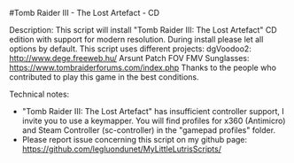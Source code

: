 #Tomb Raider III - The Lost Artefact - CD

Description:
This script will install "Tomb Raider III: The Lost Artefact" CD edition with support for modern resolution.
During install please let all options by default.
This script uses different projects:
dgVoodoo2: http://www.dege.freeweb.hu/
Arsunt Patch FOV FMV Sunglasses: https://www.tombraiderforums.com/index.php
Thanks to the people who contributed to play this game in the best conditions.

Technical notes:
- "Tomb Raider III: The Lost Artefact" has insufficient controller support, I invite you to use a keymapper. You will find profiles for x360 (Antimicro) and Steam Controller (sc-controller) in the "gamepad profiles" folder.
- Please report issue concerning this script on my github page:
https://github.com/legluondunet/MyLittleLutrisScripts/
